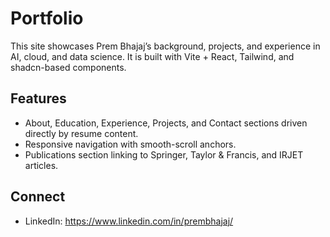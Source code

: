 # Portfolio

This site showcases Prem Bhajaj’s background, projects, and experience in AI, cloud, and data science. It is built with Vite + React, Tailwind, and shadcn-based components.

## Features

- About, Education, Experience, Projects, and Contact sections driven directly by resume content.
- Responsive navigation with smooth-scroll anchors.
- Publications section linking to Springer, Taylor & Francis, and IRJET articles.



## Connect

- LinkedIn: https://www.linkedin.com/in/prembhajaj/
